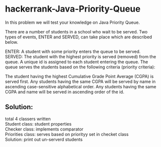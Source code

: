 # hackerrank-Java-Priority-Queue
In this problem we will test your knowledge on Java Priority Queue.


There are a number of students in a school who wait to be served. Two types of events, ENTER and SERVED, can take place which are described below.

ENTER: A student with some priority enters the queue to be served.
SERVED: The student with the highest priority is served (removed) from the queue.
A unique id is assigned to each student entering the queue. The queue serves the students based on the following criteria (priority criteria):

The student having the highest Cumulative Grade Point Average (CGPA) is served first.
Any students having the same CGPA will be served by name in ascending case-sensitive alphabetical order.
Any students having the same CGPA and name will be served in ascending order of the id.

## Solution:
total 4 classers written\
Student class: student properties\
Checker class: implements comparator\
Priorities class: serves based on priorityy set in checket class\
Solution: print out un-serverd students
